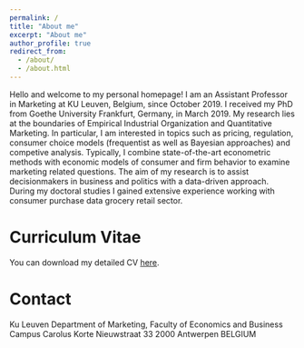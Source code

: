```yaml
---
permalink: /
title: "About me"
excerpt: "About me"
author_profile: true
redirect_from: 
  - /about/
  - /about.html
---
```


Hello and welcome to my personal homepage! I am an Assistant Professor in Marketing at KU Leuven, Belgium, since October 2019. I received my PhD from Goethe University Frankfurt, Germany, in March 2019. My research lies at the boundaries of Empirical Industrial Organization and Quantitative Marketing. In particular, I am interested in topics such as pricing, regulation, consumer choice models (frequentist as well as Bayesian approaches) and competive analysis. Typically, I combine state-of-the-art econometric methods with economic models of consumer and firm behavior to examine marketing related questions. The aim of my research is to assist decisionmakers in business and politics with  a data-driven approach.
During my doctoral studies I gained extensive experience working with consumer purchase data grocery retail sector.

Curriculum Vitae
======

You can download my detailed CV [here](http://kotsche.github.io/files/CV_Homepage.pdf).

Contact
======

Ku Leuven
Department of Marketing, Faculty of Economics and Business
Campus Carolus
Korte Nieuwstraat 33
2000 Antwerpen
BELGIUM


